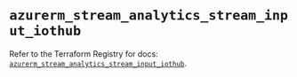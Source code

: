 # `azurerm_stream_analytics_stream_input_iothub`

Refer to the Terraform Registry for docs: [`azurerm_stream_analytics_stream_input_iothub`](https://registry.terraform.io/providers/hashicorp/azurerm/3.90.0/docs/resources/stream_analytics_stream_input_iothub).
